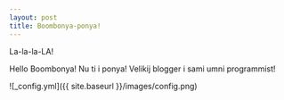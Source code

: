 ```yaml
---
layout: post
title: Boombonya-ponya!
---
```


La-la-la-LA!

Hello Boombonya! Nu ti i ponya! Velikij blogger i sami umni programmist!

![_config.yml]({{ site.baseurl }}/images/config.png)
